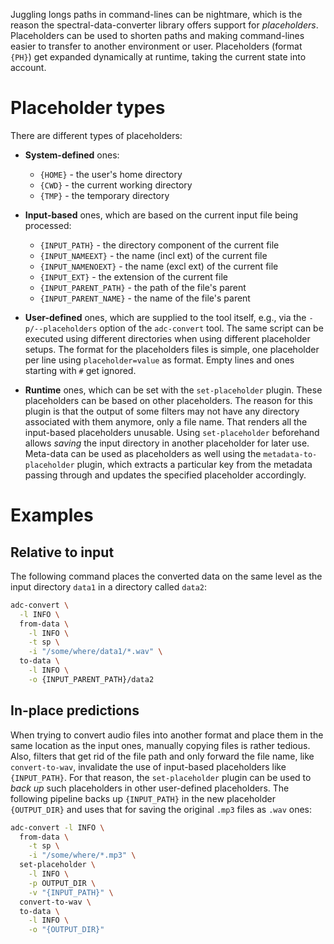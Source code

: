 Juggling longs paths in command-lines can be nightmare, which is the reason
the spectral-data-converter library offers support for *placeholders*. 
Placeholders can be used to shorten paths and making command-lines easier
to transfer to another environment or user. Placeholders (format `{PH}`) 
get expanded dynamically at runtime, taking the current state into account.

# Placeholder types

There are different types of placeholders:

* **System-defined** ones: 

    * `{HOME}` - the user's home directory
    * `{CWD}` - the current working directory
    * `{TMP}` - the temporary directory

* **Input-based** ones, which are based on the current input file being processed:

    * `{INPUT_PATH}` - the directory component of the current file
    * `{INPUT_NAMEEXT}` - the name (incl ext) of the current file
    * `{INPUT_NAMENOEXT}` - the name (excl ext) of the current file
    * `{INPUT_EXT}` - the extension of the current file
    * `{INPUT_PARENT_PATH}` - the path of the file's parent
    * `{INPUT_PARENT_NAME}` - the name of the file's parent

* **User-defined** ones, which are supplied to the tool itself, e.g., via the
  `-p/--placeholders` option of the `adc-convert` tool. The same script can
  be executed using different directories when using different placeholder 
  setups. The format for the placeholders files is simple, one placeholder
  per line using `placeholder=value` as format. Empty lines and ones starting 
  with `#` get ignored.

* **Runtime** ones, which can be set with the `set-placeholder` plugin.
  These placeholders can be based on other placeholders. The reason for this
  plugin is that the output of some filters may not have any
  directory associated with them anymore, only a file name. That renders all
  the input-based placeholders unusable. Using `set-placeholder` beforehand
  allows *saving* the input directory in another placeholder for later use.
  Meta-data can be used as placeholders as well using the `metadata-to-placeholder`
  plugin, which extracts a particular key from the metadata passing through
  and updates the specified placeholder accordingly.


# Examples

## Relative to input

The following command places the converted data on the same level as the
input directory `data1` in a directory called `data2`:

```bash
adc-convert \
  -l INFO \
  from-data \
    -l INFO \
    -t sp \
    -i "/some/where/data1/*.wav" \
  to-data \
    -l INFO \
    -o {INPUT_PARENT_PATH}/data2
```

## In-place predictions

When trying to convert audio files into another format and place them in the
same location as the input ones, manually copying files is rather tedious.
Also, filters that get rid of the file path and only forward the file name, 
like `convert-to-wav`, invalidate the use of input-based placeholders like `{INPUT_PATH}`.
For that reason, the `set-placeholder` plugin can be used to
*back up* such placeholders in other user-defined placeholders. The following
pipeline backs up `{INPUT_PATH}` in the new placeholder `{OUTPUT_DIR}` and uses 
that for saving the original `.mp3` files as `.wav` ones:

```bash
adc-convert -l INFO \
  from-data \
    -t sp \
    -i "/some/where/*.mp3" \
  set-placeholder \
    -l INFO \
    -p OUTPUT_DIR \
    -v "{INPUT_PATH}" \
  convert-to-wav \
  to-data \
    -l INFO \
    -o "{OUTPUT_DIR}"
```
